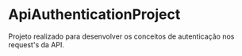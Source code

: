 # ApiAuthenticationProject

Projeto realizado para desenvolver os conceitos de autenticação nos request's da API.
